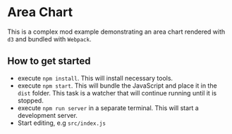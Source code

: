 # Area Chart 
This is a complex mod example demonstrating an area chart rendered with `d3` and bundled with `Webpack`.


## How to get started
- execute `npm install`. This will install necessary tools.
- execute `npm start`. This will bundle the JavaScript and place it in the `dist` folder. This task is a watcher that will continue running until it is stopped.
- execute `npm run server` in a separate terminal. This will start a development server.
- Start editing, e.g `src/index.js`


